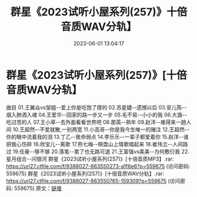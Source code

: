 ﻿---
title: 群星《2023试听小屋系列(257)》十倍音质WAV分轨】
date: 2023-06-01 13:04:17
categories: WAV车载音乐、镜像
tags: 华语中文
---
# 群星《2023试听小屋系列(257)》[十倍音质WAV分轨】

曲目
01.王翼焱vs邹姐--爱上你是吃饱了撑的
02.苏星婕--遗憾以后
03.安儿陈--烟入肺酒入魂
04.王爱华--回家的路一步又一步
05.毛不易--小小的我
06.大潞--吃过苦的人
07.王小草--去外面看看世界吧
08.那英--熟年
09.赵洋--难得来一趟人间
10.王超然--不爱就散,一别两宽
11.小高哥--你是我今生唯一的赌注
12.王超然--你的眼中流着我的泪
13.丁乙--致命弱点
14.李乐乐--一辈子都爱着你
15.赵洋--谁把我心伤碎
16.欣宝儿--离歌
17.熊七梅--棋盘山上情歌唱起来
18.崔伟立--人间路过
19.任豪--够不够
20.落笔--累了也无路可退
21.王富强vs美美--为何敷衍我
22.星月组合--问银河
群星《2023试听小屋系列(257)》[十倍音质MP3】.rar: https://url27.ctfile.com/f/9388027-863550273-a1f6e6?p=559675
(访问密码: 559675)
群星《2023试听小屋系列(257)》[十倍音质WAV分轨】.rar: https://url27.ctfile.com/f/9388027-863550765-159309?p=559675
(访问密码: 559675)
原文：[链接](https://blog.sina.com.cn/s/blog_1647c7e7601031255.html)
